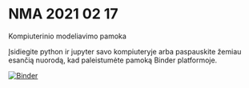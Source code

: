 # NMA 2021 02 17
Kompiuterinio modeliavimo pamoka

Įsidiegite python ir jupyter savo kompiuteryje arba paspauskite žemiau esančią nuorodą, kad paleistumėte pamoką Binder platformoje.



[![Binder](https://mybinder.org/badge_logo.svg)](https://mybinder.org/v2/gh/amazeliauskas/NMA20210217/main)
